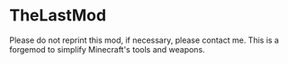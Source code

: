 # TheLastMod
Please do not reprint this mod, if necessary, please contact me.
This is a forgemod to simplify Minecraft's tools and weapons.
